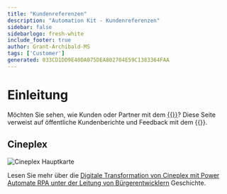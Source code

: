 ```yaml
---
title: "Kundenreferenzen"
description: "Automation Kit - Kundenreferenzen"
sidebar: false
sidebarlogo: fresh-white
include_footer: true
author: Grant-Archibald-MS
tags: ['Customer']
generated: 033CD1DD9E40DA075DEA802704E59C1383364FAA
---
```


# Einleitung

Möchten Sie sehen, wie Kunden oder Partner mit dem [{{<product-name>}}](https://aka.ms/ak4pp)? Diese Seite verweist auf öffentliche Kundenberichte und Feedback mit dem {{<product-name>}}.

## Cineplex

![Cineplex Hauptkarte](https://msflowblogscdn.azureedge.net/wp-content/uploads/2022/09/Cieneplex-Main-Card.jpg)

Lesen Sie mehr über die [Digitale Transformation von Cineplex mit Power Automate RPA unter der Leitung von Bürgerentwicklern](https://powerautomate.microsoft.com/blog/cineplex-digital-transformation-with-power-automate-rpa-led-by-citizen-developers/) Geschichte.
